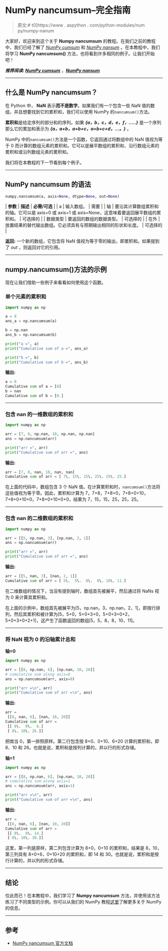 # NumPy nancumsum–完全指南

> 原文:# t0]https://www . aspython . com/python-modules/num py/numpy-nanum

大家好，欢迎来到这个关于 **Numpy nancumsum** 的教程。在我们之前的教程中，我们已经了解了 *[NumPy cumsum](https://www.askpython.com/python-modules/numpy/numpy-cumsum)* 和 *[NumPy nansum](https://www.askpython.com/python-modules/numpy/numpy-nansum)* 。在本教程中，我们将学习 **NumPy nancumsum()** 方法，也将看到许多相同的例子。让我们开始吧！

***推荐阅读: [NumPy cumsum](https://www.askpython.com/python-modules/numpy/numpy-cumsum)*** ，***[NumPy nansum](https://www.askpython.com/python-modules/numpy/numpy-nansum)***

* * *

## 什么是 NumPy nancumsum？

在 Python 中， **NaN** 表示**而不是数字**。如果我们有一个包含一些 NaN 值的数组，并且想要找到它的累积和，我们可以使用 NumPy 的`nancumsum()`方法。

**累积和**是给定序列的部分和的序列。如果 ***{a，b，c，d，e，f，…..}*** 是一个序列那么它的累加和表示为 ***{a，a+b，a+b+c，a+b+c+d，…。}*** 。

NumPy 中的`nancumsum()`方法是一个函数，它返回通过将数组中的 NaN 值视为等于 0 而计算的数组元素的累积和。它可以是展平数组的累积和、沿行数组元素的累积和或沿列数组元素的累积和。

我们将在本教程的下一节看到每个例子。

* * *

## NumPy nancumsum 的语法

```py
numpy.nancumsum(a, axis=None, dtype=None, out=None)

```

| **参数** | **描述** | **必需/可选** |
| a | 输入数组。 | 需要 |
| 轴 | 要沿其计算数组累积和的轴。它可以是 axis=0 或 axis=1 或 axis=None，这意味着要返回展平数组的累积和。 | 可选择的 |
| 数据类型 | 要返回的数组的数据类型。 | 可选择的 |
| 在外 | 放置结果的替代输出数组。它必须具有与预期输出相同的形状和长度。 | 可选择的 |

**返回:**
一个新的数组，它包含将 NaN 值视为等于零的输出，即累积和。如果提到了 *out* ，则返回对它的引用。

* * *

## numpy.nancumsum()方法的示例

现在让我们借助一些例子来看看如何使用这个函数。

### 单个元素的累积和

```py
import numpy as np

a = 8
ans_a = np.nancumsum(a)

b = np.nan
ans_b = np.nancumsum(b)

print("a =", a)
print("Cumulative sum of a =", ans_a)

print("b =", b)
print("Cumulative sum of b =", ans_b)

```

**输出:**

```py
a = 8
Cumulative sum of a = [8]
b = nan
Cumulative sum of b = [0.]

```

* * *

### 包含 nan 的一维数组的累积和

```py
import numpy as np

arr = [7, 8, np.nan, 10, np.nan, np.nan]
ans = np.nancumsum(arr)

print("arr =", arr)
print("Cumulative sum of arr =", ans)

```

**输出:**

```py
arr = [7, 8, nan, 10, nan, nan]
Cumulative sum of arr = [ 7\. 15\. 15\. 25\. 25\. 25.]

```

在上面的代码中，数组包含 3 个 NaN 值。在计算累积和时，`nancumsum()`方法将这些值视为等于零。因此，累积和计算为 7，7+8，7+8+0，7+8+0+10，7+8+0+10+0，7+8+0+10+0+0，结果为 7，15，15，25，25，25。

* * *

### 包含 nan 的二维数组的累积和

```py
import numpy as np

arr = [[5, np.nan, 3], [np.nan, 2, 1]]
ans = np.nancumsum(arr)

print("arr =", arr)
print("Cumulative sum of arr =", ans)

```

**输出:**

```py
arr = [[5, nan, 3], [nan, 2, 1]]
Cumulative sum of arr = [ 5\.  5\.  8\.  8\. 10\. 11.]

```

在二维数组的情况下，当没有提到轴时，数组首先被展平，然后通过将 NaNs 视为 0 来计算其累积和。

在上面的示例中，数组首先被展平为[5，np.nan，3，np.nan，2，1]，即按行排列，然后其累积和被计算为[5，5+0，5+0+3+0，5+0+3+0+2，5+0+3+0+2+1]，这产生了函数返回的数组[5，5，8，8，10，11]。

* * *

### 将 NaN 视为 0 的沿轴累计总和

**轴=0**

```py
import numpy as np

arr = [[8, np.nan, 6], [np.nan, 10, 20]]
# cumulative sum along axis=0
ans = np.nancumsum(arr, axis=0)

print("arr =\n", arr)
print("Cumulative sum of arr =\n", ans)

```

**输出:**

```py
arr =
 [[8, nan, 6], [nan, 10, 20]]
Cumulative sum of arr =
 [[ 8\.  0\.  6.]
 [ 8\. 10\. 26.]]

```

把南当 0，第一排照原样。第二行包含按 8+0、0+10、6+20 计算的累积和，即 8、10 和 26。也就是说，累积和是按列计算的，并以行的形式存储。

**轴=1**

```py
import numpy as np

arr = [[8, np.nan, 6], [np.nan, 10, 20]]
# cumulative sum along axis=1
ans = np.nancumsum(arr, axis=1)

print("arr =\n", arr)
print("Cumulative sum of arr =\n", ans)

```

**输出:**

```py
arr =
 [[8, nan, 6], [nan, 10, 20]]
Cumulative sum of arr =
 [[ 8\.  8\. 14.]
 [ 0\. 10\. 30.]]

```

这里，第一列是原样，第二列包含计算为 8+0，0+10 的累积和，结果是 8，10，第三列具有 8+0+6，0+10+20 的累积和，即 14 和 30。也就是说，累积和是按行计算的，并以列的形式存储。

* * *

## 结论

仅此而已！在本教程中，我们学习了 **Numpy nancumsum** 方法，并使用该方法练习了不同类型的示例。你可以从我们的 NumPy 教程[这里](https://www.askpython.com/python-modules/numpy)了解更多关于 NumPy 的信息。

* * *

## 参考

*   [NumPy nancumsum 官方文档](https://numpy.org/doc/stable/reference/generated/numpy.nancumsum.html)